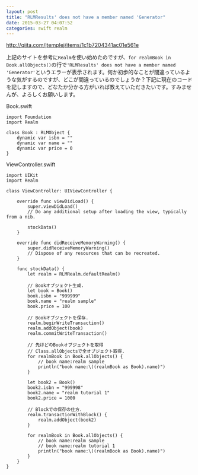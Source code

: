 ```yaml
---
layout: post
title: "RLMResults' does not have a member named 'Generator"
date: 2015-03-27 04:07:52
categories: swift realm
---
```

<p><a href="http://qiita.com/jtemplej/items/1c1b7204341ac01e561e" rel="nofollow">http://qiita.com/jtemplej/items/1c1b7204341ac01e561e</a></p>

<p>上記のサイトを参考に<code>Realm</code>を使い始めたのですが、<code>for realmBook in Book.allObjects()</code>の行で<code>'RLMResults' does not have a member named 'Generator'</code>というエラーが表示されます。何か初歩的なことが間違っているような気がするのですが、どこが間違っているのでしょうか？下記に現在のコードを記しますので、どなたか分かる方がいれば教えていただきたいです。すみませんが、よろしくお願いします。</p>

<p>Book.swift</p>

<pre><code>import Foundation
import Realm

class Book : RLMObject {
    dynamic var isbn = ""
    dynamic var name = ""
    dynamic var price = 0
}
</code></pre>

<p>ViewController.swift</p>

<pre><code>import UIKit
import Realm

class ViewController: UIViewController {

    override func viewDidLoad() {
        super.viewDidLoad()
        // Do any additional setup after loading the view, typically from a nib.

        stockData()
    }

    override func didReceiveMemoryWarning() {
        super.didReceiveMemoryWarning()
        // Dispose of any resources that can be recreated.
    }

    func stockData() {
        let realm = RLMRealm.defaultRealm()

        // Bookオブジェクト生成.
        let book = Book()
        book.isbn = "999999"
        book.name = "realm sample"
        book.price = 100

        // Bookオブジェクトを保存.
        realm.beginWriteTransaction()
        realm.addObject(book)
        realm.commitWriteTransaction()

        // 先ほどのBookオブジェクトを取得
        // Class.allObjectsで全オブジェクト取得.
        for realmBook in Book.allObjects() {
            // book name:realm sample
            println("book name:\((realmBook as Book).name)")
        }

        let book2 = Book()
        book2.isbn = "999998"
        book2.name = "realm tutorial 1"
        book2.price = 1000

        // Blockでの保存の仕方.
        realm.transactionWithBlock() {
            realm.addObject(book2)
        }

        for realmBook in Book.allObjects() {
            // book name:realm sample
            // book name:realm tutorial 1
            println("book name:\((realmBook as Book).name)")
        }
    }
}
</code></pre>
